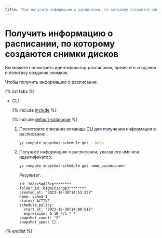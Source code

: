 ```yaml
---
title: "Как получить информацию о расписании, по которому создаются снимки дисков в {{ compute-full-name }}"
---
```


# Получить информацию о расписании, по которому создаются снимки дисков

Вы можете посмотреть идентификатор расписания, время его создания и политику создания снимков.

Чтобы получить информацию о расписании:

{% list tabs %}

- CLI

  {% include [include](../../../_includes/cli-install.md) %}

  {% include [default-catalogue](../../../_includes/default-catalogue.md) %}

  1. Посмотрите описание команды CLI для получения информации о расписании:

      ```bash
      yc compute snapshot-schedule get --help
      ```

  1. Получите информацию о расписании, указав его имя или идентификатор:

      ```bash
      yc compute snapshot-schedule get <имя_расписания>
      ```

      Результат:

      ```
      id: fd8cc5qd25cp********
      folder_id: b1gmit33ngp3********
      created_at: "2023-10-30T14:53:33Z"
      name: sched-1
      status: ACTIVE
      schedule_policy:
        start_at: "2023-10-30T14:00:51Z"
        expression: 0 10 */1 * *
      snapshot_count: "2"
      snapshot_spec: {}
      ```

{% endlist %}